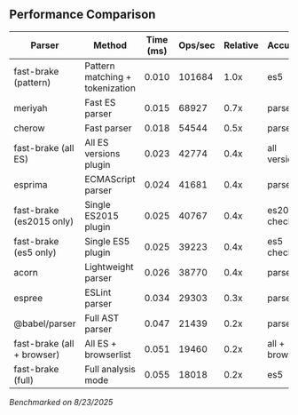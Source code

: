 ## Performance Comparison

| Parser | Method | Time (ms) | Ops/sec | Relative | Accuracy |
|--------|--------|-----------|---------|----------|----------|
| fast-brake (pattern) | Pattern matching + tokenization | 0.010 | 101684 | 1.0x | es5 |
| meriyah | Fast ES parser | 0.015 | 68927 | 0.7x | parsed |
| cherow | Fast parser | 0.018 | 54544 | 0.5x | parsed |
| fast-brake (all ES) | All ES versions plugin | 0.023 | 42774 | 0.4x | all versions |
| esprima | ECMAScript parser | 0.024 | 41681 | 0.4x | parsed |
| fast-brake (es2015 only) | Single ES2015 plugin | 0.025 | 40767 | 0.4x | es2015 check |
| fast-brake (es5 only) | Single ES5 plugin | 0.025 | 39223 | 0.4x | es5 check |
| acorn | Lightweight parser | 0.026 | 38770 | 0.4x | parsed |
| espree | ESLint parser | 0.034 | 29303 | 0.3x | parsed |
| @babel/parser | Full AST parser | 0.047 | 21439 | 0.2x | parsed |
| fast-brake (all + browser) | All ES + browserlist | 0.051 | 19460 | 0.2x | all + browser |
| fast-brake (full) | Full analysis mode | 0.055 | 18018 | 0.2x | es5 |


*Benchmarked on 8/23/2025*